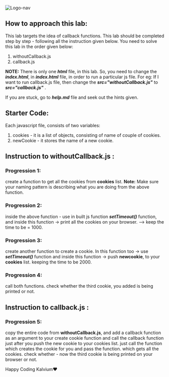 ![Logo-nav](https://s3.ap-south-1.amazonaws.com/kalvi-education.github.io/front-end-web-development/Kalvium-Logo.png)

## How to approach this lab:

This lab targets the idea of callback functions. This lab should be completed step by step - following all the instruction given below.
You need to solve this lab in the order given below:

1. withoutCallback.js
2. callback.js

**NOTE:** There is only one **_html_** file, in this lab. So, you need to change the **_index.html_**, in **_index.html_** file, in order to run a particular js file.
For eg:
If I want to run callback.js file, then change the **_src="withoutCallback.js"_** to **_src="callback.js"_** .

If you are stuck, go to **_help.md_** file and seek out the hints given.

## Starter Code:

Each javascript file, consists of two variables:

1. cookies - it is a list of objects, consisting of name of couple of cookies.
2. newCookie - it stores the name of a new cookie.

## Instruction to withoutCallback.js :

### Progression 1:

create a function to get all the cookies from **cookies** list.
**Note:** Make sure your naming pattern is describing what you are doing from the above function.

### Progression 2:

inside the above function - use in built js function **_setTimeout()_** function, and inside this function -> print all the cookies on your browser. --> keep the time to be = 1000.

### Progression 3:

create another function to create a cookie. In this function too -> use **_setTimeout()_** function and inside this function -> push **newcookie**, to your **cookies** list. keeping the time to be 2000.

### Progression 4:

call both functions.
check whether the third cookie, you added is being printed or not.

## Instruction to callback.js :

### Progression 5:

copy the entire code from **withoutCallback.js**, and add a callback function as an argument to your create cookie function and call the callback function just after you push the new cookie to your cookies list.
just call the function which creates the cookie for you and pass the function. which gets all the cookies.
check whether - now the third cookie is being printed on your browser or not.

Happy Coding Kalvium❤️

